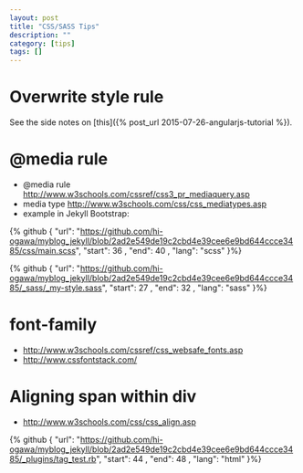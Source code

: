 ```yaml
---
layout: post
title: "CSS/SASS Tips"
description: ""
category: [tips]
tags: []
---
```


# Overwrite style rule
See the side notes on [this]({% post_url 2015-07-26-angularjs-tutorial %}).

# @media rule

- @media rule <http://www.w3schools.com/cssref/css3_pr_mediaquery.asp>
- media type <http://www.w3schools.com/css/css_mediatypes.asp>
- example in Jekyll Bootstrap:

{% github { "url":     "https://github.com/hi-ogawa/myblog_jekyll/blob/2ad2e549de19c2cbd4e39cee6e9bd644ccce3485/css/main.scss", "start": 36  , "end": 40    , "lang": "scss" }%}

{% github { "url":     "https://github.com/hi-ogawa/myblog_jekyll/blob/2ad2e549de19c2cbd4e39cee6e9bd644ccce3485/_sass/_my-style.sass", "start": 27  , "end": 32    , "lang": "sass" }%}

# font-family

- <http://www.w3schools.com/cssref/css_websafe_fonts.asp>
- <http://www.cssfontstack.com/>

# Aligning span within div

- <http://www.w3schools.com/css/css_align.asp>

{% github { "url":     "https://github.com/hi-ogawa/myblog_jekyll/blob/2ad2e549de19c2cbd4e39cee6e9bd644ccce3485/_plugins/tag_test.rb", "start": 44  , "end": 48    , "lang": "html" }%}
